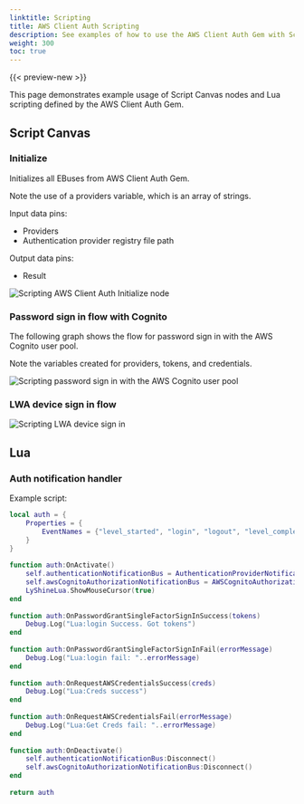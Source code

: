 ```yaml
---
linktitle: Scripting
title: AWS Client Auth Scripting
description: See examples of how to use the AWS Client Auth Gem with Script Canvas and Lua in Open 3D Engine.
weight: 300
toc: true
---
```


{{< preview-new >}}

This page demonstrates example usage of Script Canvas nodes and Lua scripting defined by the AWS Client Auth Gem.

## Script Canvas

### Initialize

Initializes all EBuses from AWS Client Auth Gem.

Note the use of a providers variable, which is an array of strings.

Input data pins:

* Providers
* Authentication provider registry file path

Output data pins:

* Result

![Scripting AWS Client Auth Initialize node](/images/user-guide/gems/reference/aws/aws-client-auth/scripting-initialize.png)

### Password sign in flow with Cognito

The following graph shows the flow for password sign in with the AWS Cognito user pool.

Note the variables created for providers, tokens, and credentials.

![Scripting password sign in with the AWS Cognito user pool](/images/user-guide/gems/reference/aws/aws-client-auth/scripting-password-sign-in.png)

### LWA device sign in flow

![Scripting LWA device sign in](/images/user-guide/gems/reference/aws/aws-client-auth/scripting-lwa-device-sign-in.png)

## Lua

### Auth notification handler

Example script:

```lua
local auth = {
    Properties = {
        EventNames = {"level_started", "login", "logout", "level_completed"}
    }
}
 
function auth:OnActivate()
    self.authenticationNotificationBus = AuthenticationProviderNotificationBus.Connect(self)
    self.awsCognitoAuthorizationNotificationBus = AWSCognitoAuthorizationNotificationBus.Connect(self)
    LyShineLua.ShowMouseCursor(true)
end
 
function auth:OnPasswordGrantSingleFactorSignInSuccess(tokens)
    Debug.Log("Lua:login Success. Got tokens")
end
 
function auth:OnPasswordGrantSingleFactorSignInFail(errorMessage)
    Debug.Log("Lua:login fail: "..errorMessage)
end
 
function auth:OnRequestAWSCredentialsSuccess(creds)
    Debug.Log("Lua:Creds success")
end
 
function auth:OnRequestAWSCredentialsFail(errorMessage)
    Debug.Log("Lua:Get Creds fail: "..errorMessage)
end
 
function auth:OnDeactivate()   
    self.authenticationNotificationBus:Disconnect()
    self.awsCognitoAuthorizationNotificationBus:Disconnect()
end
 
return auth
```

